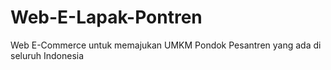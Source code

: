 # Web-E-Lapak-Pontren
Web E-Commerce untuk memajukan UMKM Pondok Pesantren yang ada di seluruh Indonesia
